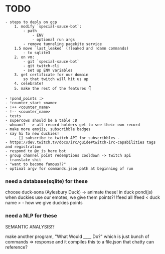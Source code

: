 # TODO
    - steps to deply on gcp
        1. modify `special-sauce-bot`: 
            - path 
                - ENV 
                - optional run args
            - remove tunneling pagekite service 
        1.5 move `last_leaked` (!leaked and !damn commands)
            - to sqlite3
        2. on vm: 
            - git `special-sauce-bot`
            - git twitch-cli 
            - set up ENV variables 
        3. get certificate for our domain 
            so that twitch will hit us up
        4. celebrate! 
        5. make the rest of the features 👇

    - !pond_points :>  
    - !counter_start <name> 
    - !++ <counter_name>
    - !-- <counter_name> 
    - tests 
    - supercows should be a table :D 
    - whoami? --> all record holders get to see their own record
    - make more emojis, subscribble badges 
    - say hi to new duckies! 
        - [] subscribe to twitch API for subscribbles -
    - https://dev.twitch.tv/docs/irc/guide#twitch-irc-capabilities tags and registration 
    - respond to @x_is_here bot
    - group channel point redemptions cooldown -> twitch api 
    - translate shit 
    - "want to become famous??"
    - optinal argv for commands.json path at beginning of run 


### need a database(sqlite) for these
choose duck-sona (Aylesbury Duck) -> animate these! in duck pond(js)
when duckies use our emotes, we give them points?!
!feed all 
!feed < duck name >
    - how we give duckies points 

### need a NLP for these
SEMANTIC ANALYSIS!?

make another program, "What Would ____ Do?"
which is just bunch of commands => response
and it compiles this to a file.json
that chatty can reference?

